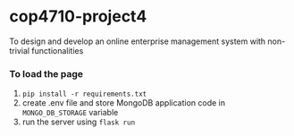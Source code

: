 # cop4710-project4
To design and develop an online enterprise management system with non-trivial functionalities


### To load the page
1. `pip install -r requirements.txt`
2. create .env file and store MongoDB application code in `MONGO_DB_STORAGE` variable
3. run the server using `flask run`
